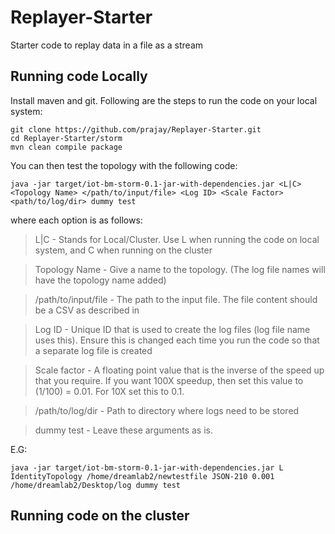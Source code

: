 # Replayer-Starter
Starter code to replay data in a file as a stream

## Running code Locally
Install maven and git.
Following are the steps to run the code on your local system:
 ```
 git clone https://github.com/prajay/Replayer-Starter.git
 cd Replayer-Starter/storm
 mvn clean compile package
 ``` 
You can then test the topology with the following code:
```
java -jar target/iot-bm-storm-0.1-jar-with-dependencies.jar <L|C> <Topology Name> </path/to/input/file> <Log ID> <Scale Factor> <path/to/log/dir> dummy test
```
where each option is as follows:
> L|C - Stands for Local/Cluster. Use L when running the code on local system, and C when running on the cluster

> Topology Name - Give a name to the topology. (The log file names will have the topology name added) 

> /path/to/input/file - The path to the input file. The file content should be a CSV as described in

> Log ID - Unique ID that is used to create the log files (log file name uses this). Ensure this is changed each time you run the code so that a separate log file is created

> Scale factor - A floating point value that is the inverse of the speed up that you require. If you want 100X speedup, then set this value to (1/100) = 0.01. For 10X set this to 0.1.

> /path/to/log/dir - Path to directory where logs need to be stored

> dummy test - Leave these arguments as is.

E.G:
```
java -jar target/iot-bm-storm-0.1-jar-with-dependencies.jar L IdentityTopology /home/dreamlab2/newtestfile JSON-210 0.001 /home/dreamlab2/Desktop/log dummy test
```
 
## Running code on the cluster
